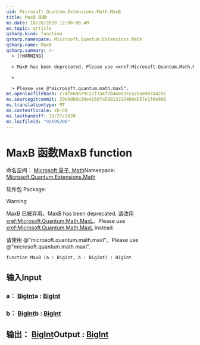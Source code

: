 ```yaml
---
uid: Microsoft.Quantum.Extensions.Math.MaxB
title: MaxB 函数
ms.date: 10/26/2020 12:00:00 AM
ms.topic: article
qsharp.kind: function
qsharp.namespace: Microsoft.Quantum.Extensions.Math
qsharp.name: MaxB
qsharp.summary: >-
  > [!WARNING]

  > MaxB has been deprecated. Please use <xref:Microsoft.Quantum.Math.MaxL> instead.

  >

  > Please use @"microsoft.quantum.math.maxl".
ms.openlocfilehash: c74fe68a79c27f7a4f7b460a37ca25aa903a429c
ms.sourcegitcommit: 29e0d88a30e4166fa580132124b0eb57e1f0e986
ms.translationtype: MT
ms.contentlocale: zh-CN
ms.lasthandoff: 10/27/2020
ms.locfileid: "92695206"
---
```

# <a name="maxb-function"></a><span data-ttu-id="9300e-102">MaxB 函数</span><span class="sxs-lookup"><span data-stu-id="9300e-102">MaxB function</span></span>

<span data-ttu-id="9300e-103">命名空间： [Microsoft 量子. Math](xref:Microsoft.Quantum.Extensions.Math)</span><span class="sxs-lookup"><span data-stu-id="9300e-103">Namespace: [Microsoft.Quantum.Extensions.Math](xref:Microsoft.Quantum.Extensions.Math)</span></span>

<span data-ttu-id="9300e-104">软件包 [](https://nuget.org/packages/)</span><span class="sxs-lookup"><span data-stu-id="9300e-104">Package: [](https://nuget.org/packages/)</span></span>


> [!WARNING]
> <span data-ttu-id="9300e-105">MaxB 已被弃用。</span><span class="sxs-lookup"><span data-stu-id="9300e-105">MaxB has been deprecated.</span></span> <span data-ttu-id="9300e-106">请改用 <xref:Microsoft.Quantum.Math.MaxL>。</span><span class="sxs-lookup"><span data-stu-id="9300e-106">Please use <xref:Microsoft.Quantum.Math.MaxL> instead.</span></span>
>
> <span data-ttu-id="9300e-107">请使用 @"microsoft.quantum.math.maxl"。</span><span class="sxs-lookup"><span data-stu-id="9300e-107">Please use @"microsoft.quantum.math.maxl".</span></span>



```qsharp
function MaxB (a : BigInt, b : BigInt) : BigInt
```


## <a name="input"></a><span data-ttu-id="9300e-108">输入</span><span class="sxs-lookup"><span data-stu-id="9300e-108">Input</span></span>

### <a name="a--bigint"></a><span data-ttu-id="9300e-109">a： [BigInt](xref:microsoft.quantum.lang-ref.bigint)</span><span class="sxs-lookup"><span data-stu-id="9300e-109">a : [BigInt](xref:microsoft.quantum.lang-ref.bigint)</span></span>




### <a name="b--bigint"></a><span data-ttu-id="9300e-110">b： [BigInt](xref:microsoft.quantum.lang-ref.bigint)</span><span class="sxs-lookup"><span data-stu-id="9300e-110">b : [BigInt](xref:microsoft.quantum.lang-ref.bigint)</span></span>





## <a name="output--bigint"></a><span data-ttu-id="9300e-111">输出： [BigInt](xref:microsoft.quantum.lang-ref.bigint)</span><span class="sxs-lookup"><span data-stu-id="9300e-111">Output : [BigInt](xref:microsoft.quantum.lang-ref.bigint)</span></span>

